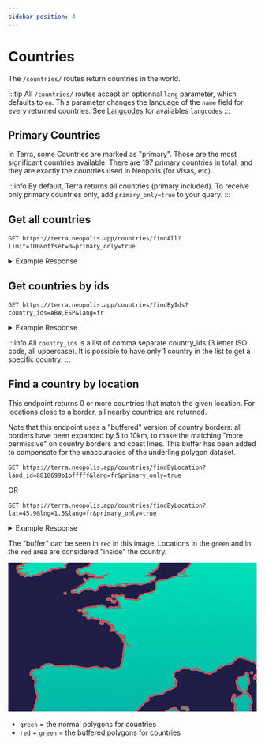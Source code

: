 ```yaml
---
sidebar_position: 4
---
```


# Countries

The `/countries/` routes return countries in the world. 

:::tip
All `/countries/` routes accept an optionnal `lang` parameter, which defaults to `en`. This parameter changes the language of the `name` field for every returned countries. See [Langcodes](./langcodes) for availables `langcodes`
:::

## Primary Countries

In Terra, some Countries are marked as "primary". Those are the most significant countries available. There are 197 primary countries in total, and they are exactly the countries used in Neopolis (for Visas, etc).

:::info
By default, Terra returns all countries (primary included). To receive only primary countries only, add `primary_only=true` to your query.
:::

## Get all countries

```
GET https://terra.neopolis.app/countries/findAll?limit=100&offset=0&primary_only=true
```

<details>
<summary>Example Response</summary>
<p>

```
{
    "status": "ok"
    "data": [
        {
            "continent": "North America",
            "id": "ABW",
            "name": "Aruba",
            "population": 107000
        },
        (...)
    ]
}
```

</p>
</details>

## Get countries by ids

```
GET https://terra.neopolis.app/countries/findByIds?country_ids=ABW,ESP&lang=fr
```

<details>
<summary>Example Response</summary>
<p>

```
{
    "status": "ok"
    "data": [
        {
            "continent": "North America",
            "id": "ABW",
            "name": "Aruba",
            "population": 107000
        },
        (...)
    ]
}
```

</p>
</details>

:::info
All `country_ids` is a list of comma separate country_ids (3 letter ISO code, all uppercase). It is possible to have only 1 country in the list to get a specific country.
:::

## Find a country by location

This endpoint returns 0 or more countries that match the given location. For locations close to a border, all nearby countries are returned.

Note that this endpoint uses a "buffered" version of country borders: all borders have been expanded by 5 to 10km, to make the matching "more permissive" on country borders and coast lines. This buffer has been added to compensate for the unaccuracies of the underling polygon dataset.

```
GET https://terra.neopolis.app/countries/findByLocation?land_id=8818699b1bfffff&lang=fr&primary_only=true
```

OR

```
GET https://terra.neopolis.app/countries/findByLocation?lat=45.9&lng=1.5&lang=fr&primary_only=true
```

<details>
<summary>Example Response</summary>
<p>

```
{
    "status": "ok"
    "data": [
        {
            "continent": "North America",
            "id": "ABW",
            "name": "Aruba",
            "population": 107000
        },
        ...
    ]
}
```

</p>
</details>

The "buffer" can be seen in `red` in this image. Locations in the `green` and in the `red` area are considered "inside" the country.

![Country Borders](./img/buffered-countries.png)
 
 - `green` = the normal polygons for countries
 - `red` + `green` = the buffered polygons for countries